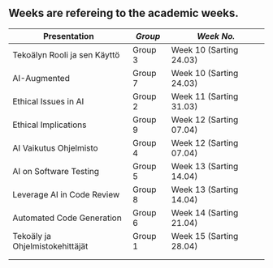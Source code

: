 ## Weeks are refereing  to the academic weeks.

| **Presentation**                     | *Group* | *Week No.*|
|--------------------------------------|---------|-----------|
| Tekoälyn Rooli ja sen Käyttö         | Group 3 | Week 10  (Sarting 24.03)  |
| AI-Augmented                         | Group 7 | Week 10  (Sarting 24.03)  |
| Ethical Issues in AI                 | Group 2 | Week 11  (Sarting 31.03) |
| Ethical Implications                 | Group 9 | Week 12  (Sarting 07.04)  |
| AI Vaikutus Ohjelmisto               | Group 4 | Week 12  (Sarting 07.04) |
| AI on Software Testing               | Group 5 | Week 13  (Sarting 14.04) |
| Leverage AI in Code Review           | Group 8 | Week 13  (Sarting 14.04) |
| Automated Code Generation            | Group 6 | Week 14  (Sarting 21.04) |
| Tekoäly ja Ohjelmistokehittäjät      | Group 1 | Week 15  (Sarting 28.04) |
|                                      |         |                          |
|                                      |         |                          |


